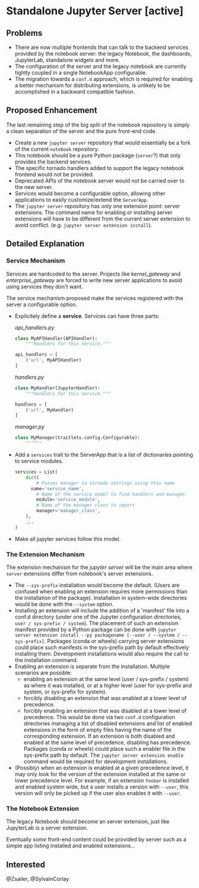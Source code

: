# Standalone Jupyter Server [active]

## Problems

 - There are now multiple frontends that can talk to the backend services provided by the notebook server: the legacy Notebook, the dashboards, JupyterLab, standalone widgets and more.
 - The configuration of the server and the legacy notebook are currently tightly coupled in a single NotebookApp configurable.
 - The migration towards a `conf.d` approach, which is required for enabling a better mechanism for distributing extensions, is unlikely to be accomplished in a backward compatible fashion.

## Proposed Enhancement

  The last remaining step of the big split of the notebook repository is simply a clean separation of the server and the pure front-end code.

  - Create a new `jupyter server` repository that would essentially be a fork of the current `notebook` repository.
  - This notebook should be a pure Python package (`server`?) that only provides the backend services.
  - The specific tornado handlers added to support the legacy notebook frontend would not be provided.
  - Deprecated APIs of the notebook server would not be carried over to the new server.
  - Services would become a configurable option, allowing other applications to easily customize/extend the `ServerApp`.
  - The `jupyter server` repository has only *one* extension point: server extensions. The command name for enabling or installing server extensions will have to be different from the current server extension to avoid conflict. (e.g. `jupyter server extension install`).

## Detailed Explanation 

### Service Mechanism

Services are hardcoded to the server. Projects like *kernel_gateway* and *enterprise_gateway* are forced to write new server applications to avoid using services they don't want.

The service mechanism proposed make the services registered with the server a configurable option. 

- Explicitely define a **service**. Services can have three parts:

  *api_handlers.py*

  ```python 
  class MyAPIHandler(APIHandler):
      """Handlers for this service."""
  
  api_handlers = [
      ('url', MyAPIHandler)
  ]
  ```

  *handlers.py*

  ```python
  class MyHandler(JupyterHandler):
      """Handlers for this service."""
  
  handlers = [
      ('url', MyHandler)
  ]
  ```

  *manager.py*

  ```python
  class MyManager(traitlets.config.Configurable):
      """"""
  ```

- Add a `services` trait to the ServerApp that is a list of dictionaries pointing to service modules. 

  ```python
  services = List(
      dict(
          # Passes manager to tornado settings using this name
      	name='service_name', 
          # Name of the service model to find handlers and manager.
          module='service_module',
          # Name of the manager class to import
          manager='manager_class',
      ),
      ...
  )
  ```

* Make all jupyter services follow this model.

### The Extension Mechanism

The extension mechanism for the *jupyter server* will be the main area where `server` extensions differ from notebook's server extensions.

  - The `--sys-prefix` installation would become the default. (Users are confused when enabling an extension requires more permissions than the installation of the package). Installation in system-wide directories would be done with the `--system` option. 
  - Installing an extension will include the addition of a 'manifest' file into a conf.d directory (under one of the Jupyter configuration directories, `user / sys-prefix / system`). The placement of such an extension manifest provided by a Python package can be done with `jupyter server extension install --py packagename [--user / --system / --sys-prefix]`. Packages (conda or wheels) carrying server extensions could place such manifests in the sys-prefix path by default effectively installing them. Development installations would also require the call to the installation command.
  - Enabling an extension is separate from the installation. Multiple scenarios are possible:
     - enabling an extension at the same level (user / sys-prefix / system) as where it was installed, or at a higher level (user for sys-prefix and system, or sys-prefix for system).
     - forcibly disabling an extension that was enabled at a lower level of precedence.
     - forcibly enabling an extension that was disabled at a lower level of precedence.
      This would be done via two `conf.d` configuration directories managing a list of disabled extensions and list of enabled extensions in the form of empty files having the name of the corresponding extension. If an extension is both disabled and enabled at the same level of precedence, disabling has precedence. Packages (conda or wheels) could place such a enabler file in the sys-prefix path by default. The `jupyter server extension enable` command would be required for development installations.
  - (Possibly) when an extension is enabled at a given precedence level, it may only look for the version of the extension installed at the same or lower precedence level. For example, if an extension `foobar` is installed and enabled system wide, but a user installs a version with `--user`, this version will only be picked up if the user also enables it with `--user`.

### The Notebook Extension

The legacy Notebook should become an server extension, just like JupyterLab is a server extension.

Eventually *some* front-end content could be provided by server such as a simple app listing installed and enabled extensions...

## Interested

@Zsailer, @SylvainCorlay